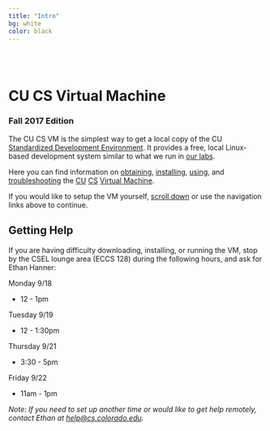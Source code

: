```yaml
---
title: "Intro"
bg: white
color: black
---
```


<div class="center">    
     <span class="center fa-stack subtlecircle" style="font-size:100px; background:#e8e8e8">
           <i class="fa fa-circle fa-stack-2x text-white"></i>
           <i class="fa fa-desktop fa-stack-1x text-black"></i>
     </span>
     <br>
     <br>
</div>

# CU CS Virtual Machine

### Fall 2017 Edition

The CU CS VM is the simplest way to get a local copy of the CU
[Standardized Development
Environment](https://foundation.cs.colorado.edu/sde/).  It provides a
free, local Linux-based development system similar to what we run in
[our labs](https://csel.cs.colorado.edu).

Here you can find information on [obtaining](#obtain),
[installing](#install), [using](#usage), and [troubleshooting](#faq)
the [CU](http://www.colorado.edu/) [CS](http://www.colorado.edu/cs/) [Virtual
Machine](http://en.wikipedia.org/wiki/Virtual_machine).

If you would like to setup the VM yourself, [scroll down](#obtain) or
use the navigation links above to continue.

## Getting Help

If you are having difficulty downloading, installing, or running the VM, stop by the CSEL lounge area (ECCS 128) during the following hours, and ask for Ethan Hanner:

Monday 9/18

- 12 - 1pm

Tuesday 9/19

- 12 - 1:30pm

Thursday 9/21

- 3:30 - 5pm

Friday 9/22

- 11am - 1pm

_Note: If you need to set up another time or would like to get help remotely, 
contact Ethan at [help@cs.colorado.edu](mailto:help@cs.colorado.edu)._
